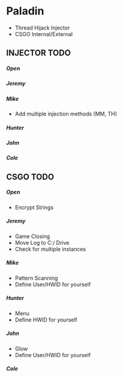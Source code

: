 # Paladin
- Thread Hijack Injector
- CSGO Internal/External

## INJECTOR TODO
##### Open
##### Jeremy
##### Mike
- Add multiple injection methods (MM, TH)
##### Hunter
##### John
##### Cole

## CSGO TODO
##### Open
- Encrypt Strings
##### Jeremy
- Game Closing
- Move Log to C:/ Drive
- Check for multiple instances
##### Mike
- Pattern Scanning
- Define User/HWID for yourself
##### Hunter
- Menu
- Define HWID for yourself
##### John
- Glow
- Define User/HWID for yourself
##### Cole
